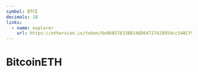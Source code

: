 ```yaml
---
symbol: BTCE
decimals: 18
links:
  - name: explorer
    url: https://etherscan.io/token/0x068578338B146D64727428954cc348Cf92d9Ba88
---
```


# BitcoinETH
